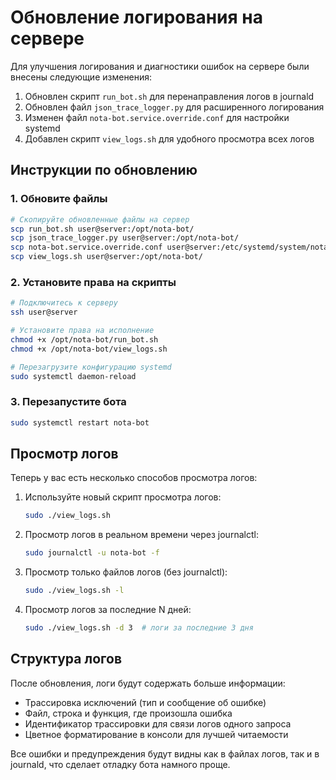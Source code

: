 # Обновление логирования на сервере

Для улучшения логирования и диагностики ошибок на сервере были внесены следующие изменения:

1. Обновлен скрипт `run_bot.sh` для перенаправления логов в journald
2. Обновлен файл `json_trace_logger.py` для расширенного логирования 
3. Изменен файл `nota-bot.service.override.conf` для настройки systemd
4. Добавлен скрипт `view_logs.sh` для удобного просмотра всех логов

## Инструкции по обновлению

### 1. Обновите файлы

```bash
# Скопируйте обновленные файлы на сервер
scp run_bot.sh user@server:/opt/nota-bot/
scp json_trace_logger.py user@server:/opt/nota-bot/
scp nota-bot.service.override.conf user@server:/etc/systemd/system/nota-bot.service.d/override.conf
scp view_logs.sh user@server:/opt/nota-bot/
```

### 2. Установите права на скрипты

```bash
# Подключитесь к серверу
ssh user@server

# Установите права на исполнение
chmod +x /opt/nota-bot/run_bot.sh
chmod +x /opt/nota-bot/view_logs.sh

# Перезагрузите конфигурацию systemd
sudo systemctl daemon-reload
```

### 3. Перезапустите бота

```bash
sudo systemctl restart nota-bot
```

## Просмотр логов

Теперь у вас есть несколько способов просмотра логов:

1. Используйте новый скрипт просмотра логов:
   ```bash
   sudo ./view_logs.sh
   ```

2. Просмотр логов в реальном времени через journalctl:
   ```bash
   sudo journalctl -u nota-bot -f
   ```

3. Просмотр только файлов логов (без journalctl):
   ```bash
   sudo ./view_logs.sh -l
   ```

4. Просмотр логов за последние N дней:
   ```bash
   sudo ./view_logs.sh -d 3  # логи за последние 3 дня
   ```

## Структура логов

После обновления, логи будут содержать больше информации:

- Трассировка исключений (тип и сообщение об ошибке)
- Файл, строка и функция, где произошла ошибка
- Идентификатор трассировки для связи логов одного запроса
- Цветное форматирование в консоли для лучшей читаемости

Все ошибки и предупреждения будут видны как в файлах логов, так и в journald, что сделает отладку бота намного проще. 